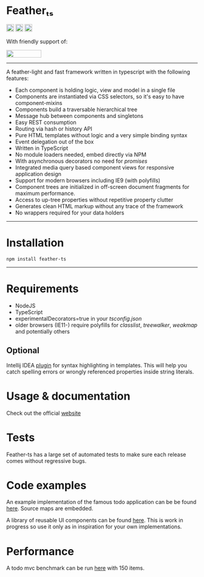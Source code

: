 # Featherₜₛ

<img src="http://cd.feather-ts.com/mendrik/feather/badge/?branch=master" height="20">&nbsp;<img src="http://dist.feather-ts.com/size.svg?v=3" height="20">&nbsp;<img src="http://www.feather-ts.com/images/licence.svg" height="20">

With friendly support of:

<a href="http://www.browserstack.com"><img src="http://www.feather-ts.com/images/browserstack.svg" width="92" height="20"></a>

---
A feather-light and fast framework written in typescript with the following features:

* Each component is holding logic, view and model in a single file
* Components are instantiated via CSS selectors, so it's easy to have component-mixins
* Components build a traversable hierarchical tree
* Message hub between components and singletons
* Easy REST consumption
* Routing via hash or history API 
* Pure HTML templates without logic and a very simple binding syntax
* Event delegation out of the box
* Written in TypeScript
* No module loaders needed, embed directly via NPM
* With asynchronous decorators no need for _promises_
* Integrated media query based component views for responsive application design
* Support for modern browsers including IE9 (with polyfills)
* Component trees are initialized in off-screen document fragments for maximum performance.
* Access to up-tree properties without repetitive property clutter
* Generates clean HTML markup without any trace of the framework
* No wrappers required for your data holders
---

# Installation
```
npm install feather-ts
```
---

# Requirements

- NodeJS
- TypeScript
- experimentalDecorators=true in your *tsconfig.json*
- older browsers (IE11-) require polyfills for *classlist*, *treewalker*, *weakmap* and potentially others

## Optional

Intellij IDEA [plugin](http://dist.feather-ts.com/feather.jar) for syntax highlighting in templates. This 
will help you catch spelling errors or wrongly referenced properties inside string literals. 

# Usage & documentation

Check out the official [website](http://www.feather-ts.com)

# Tests

Feather-ts has a large set of automated tests to make sure each release comes without regressive bugs.

# Code examples

An example implementation of the famous todo application can be be found [here](http://todo.feather-ts.com/). 
Source maps are embedded.

A library of reusable UI components can be found [here](https://github.com/mendrik/feather-components). 
This is work in progress so use it only as in inspiration for your own implementations. 

# Performance

A todo mvc benchmark can be run [here](http://www.feather-ts.com/todomvc/todomvc-benchmark/index.html) with 150 items.
